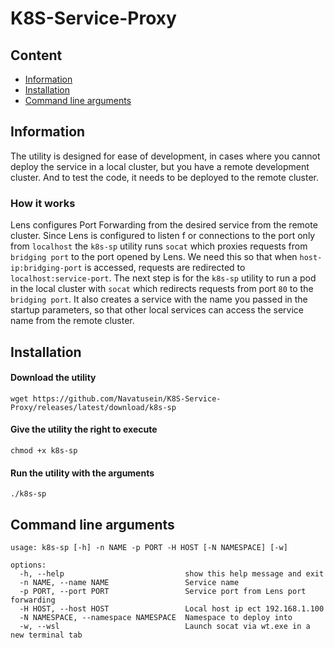 # K8S-Service-Proxy

## Content

- [Information](#information)
- [Installation](#installation)
- [Command line arguments](#сommand-line-arguments)

<a id="information"></a>

## Information

The utility is designed for ease of development, in cases where you cannot deploy 
the service in a local cluster, but you have a remote development cluster. 
And to test the code, it needs to be deployed to the remote cluster.

### How it works

Lens configures Port Forwarding from the desired service from the remote cluster. Since Lens is configured to listen f
or connections to the port only from `localhost` the `k8s-sp` utility runs `socat` which proxies requests from 
`bridging port` to the port opened by Lens. We need this so that when `host-ip:bridging-port` is accessed, 
requests are redirected to `localhost:service-port`. The next step is for the `k8s-sp` utility to run a pod in the 
local cluster with `socat` which redirects requests from port `80` to the `bridging port`. It also creates a service with 
the name you passed in the startup parameters, so that other local services can access the service name from the remote 
cluster.

<a id="installation"></a>

## Installation

<a id="сommand-line-arguments"></a>

#### Download the utility

```shell
wget https://github.com/Navatusein/K8S-Service-Proxy/releases/latest/download/k8s-sp
```

#### Give the utility the right to execute

```shell
chmod +x k8s-sp 
```

#### Run the utility with the arguments

```shell
./k8s-sp
```

## Command line arguments

```shell
usage: k8s-sp [-h] -n NAME -p PORT -H HOST [-N NAMESPACE] [-w]

options:
  -h, --help                           show this help message and exit
  -n NAME, --name NAME                 Service name
  -p PORT, --port PORT                 Service port from Lens port forwarding
  -H HOST, --host HOST                 Local host ip ect 192.168.1.100
  -N NAMESPACE, --namespace NAMESPACE  Namespace to deploy into
  -w, --wsl                            Launch socat via wt.exe in a new terminal tab
```
